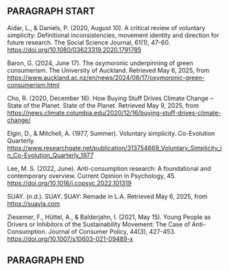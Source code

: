 ## PARAGRAPH START ##
Aidar, L., & Daniels, P. (2020, August 10). A critical review of voluntary simplicity: 
  Definitional inconsistencies, movement identity and direction for future research. 
  The Social Science Journal, 61(1), 47-60. 
  https://doi.org/10.1080/03623319.2020.1791785

Baron, G. (2024, June 17). The oxymoronic underpinning of green consumerism. The 
  University of Auckland. Retrieved May 6, 2025, from 
  https://www.auckland.ac.nz/en/news/2024/06/17/oxymoronic-green-consumerism.html

Cho, R. (2020, December 16). How Buying Stuff Drives Climate Change – State of the 
  Planet. State of the Planet. Retrieved May 9, 2025, from 
  https://news.climate.columbia.edu/2020/12/16/buying-stuff-drives-climate-change/

Elgin, D., & Mitchell, A. (1977, Summer). Voluntary simplicity. Co-Evolution Quarterly. 
  https://www.researchgate.net/publication/313754669_Voluntary_Simplicity_in_Co-Evolution_Quarterly_1977

Lee, M. S. (2022, June). Anti-consumption research: A foundational and contemporary 
  overview. Current Opinion in Psychology, 45. 
  https://doi.org/10.1016/j.copsyc.2022.101319

SUAY. (n.d.). SUAY. SUAY: Remade in L.A. Retrieved May 6, 2025, from 
  https://suayla.com

Ziesemer, F., Hüttel, A., & Balderjahn, I. (2021, May 15). Young People as Drivers or 
  Inhibitors of the Sustainability Movement: The Case of Anti-Consumption. 
  Journal of Consumer Policy, 44(3), 427-453. 
  https://doi.org/10.1007/s10603-021-09489-x
## PARAGRAPH END ##
